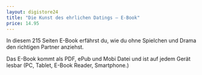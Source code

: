 ```yaml
---
layout: digistore24
title: "Die Kunst des ehrlichen Datings – E-Book"
price: 14.95
---
```

<p>In diesem 215 Seiten E-Book erf&#xE4;hrst du, wie du ohne Spielchen und Drama den richtigen Partner anziehst.&#xA0;</p>
<p>Das E-Book kommt als PDF, ePub und Mobi Datei und ist auf jedem Ger&#xE4;t lesbar (PC, Tablet, E-Book Reader, Smartphone.)</p>